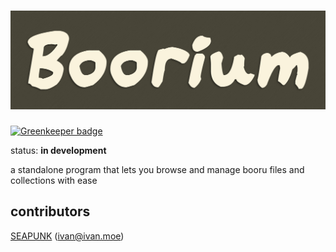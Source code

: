![boorium](https://raw.githubusercontent.com/boorium/boorium/master/data/boorium-banner.png)
===

[![Greenkeeper badge](https://badges.greenkeeper.io/skewten-incubator/boorium.svg)](https://greenkeeper.io/)

status: **in development**

a standalone program that lets you browse and manage booru files and collections with ease

contributors
---

[SEAPUNK][] (ivan@ivan.moe)

[SEAPUNK]: https://github.com/SEAPUNK
